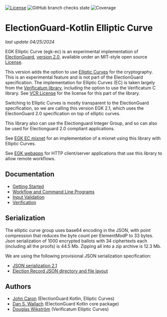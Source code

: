 [![License](https://img.shields.io/github/license/JohnLCaron/egk-ec)](https://github.com/JohnLCaron/egk-ec/blob/main/LICENSE.txt)
![GitHub branch checks state](https://img.shields.io/github/actions/workflow/status/JohnLCaron/egk-ec/unit-tests.yml)
![Coverage](https://img.shields.io/badge/coverage-90.7%25%20LOC%20(6967/7680)-blue)

# ElectionGuard-Kotlin Elliptic Curve

_last update 04/25/2024_

EGK Elliptic Curve (egk-ec) is an experimental implementation of [ElectionGuard](https://github.com/microsoft/electionguard), 
[version 2.0](https://github.com/microsoft/electionguard/releases/download/v2.0/EG_Spec_2_0.pdf), 
available under an MIT-style open source [License](LICENSE.txt). 

This version adds the option to use [Elliptic Curves](https://en.wikipedia.org/wiki/Elliptic-curve_cryptography) 
for the cryptography. This is an experimental feature and is not part of the ElectionGuard specification.
The implementation for Elliptic Curves (EC) is taken largely from the [Verificatum library](https://www.verificatum.org/),
including the option to use the Verificatum C library. See [VCR License](LICENSE_VCR.txt) for the license for this part of
the library.

Switching to Elliptic Curves is mostly transparent to the ElectionGuard specification, so we are calling this
version EGK 2.1, which uses the ElectionGuard 2.0 specification on top of elliptic curves.

This library also can use the Electionguard Integer Group, and so can also be used for Electionguard 2.0 compliant applications.

See [EGK EC mixnet](https://github.com/JohnLCaron/egk-ec-mixnet) for an implementation of a mixnet using this library with Elliptic Curves.

See [EGK webapps](https://github.com/JohnLCaron/egk-webapps) for HTTP client/server applications that use this library to allow remote workflows.

## Documentation
* [Getting Started](docs/GettingStarted.md)
* [Workflow and Command Line Programs](docs/CommandLineInterface.md)
* [Input Validation](docs/InputValidation.md)
* [Verification](docs/Verification.md)

## Serialization

The elliptic curve group uses base64 encoding in the JSON, with point compression that reduces the byte count per ElementModP to 33 bytes.
Json serialization of 1000 encrypted ballots with 34 ciphertexts each (including all the proofs) is 44.5 Mb. 
Zipping all into a zip archive is 12.3 Mb.

We are using the following provisional JSON serialization specification:

* [JSON serialization 2.1](docs/JsonSerializationSpec2.1.md)
* [Election Record JSON directory and file layout](docs/ElectionRecordJson.md)

## Authors
- [John Caron](https://github.com/JohnLCaron) (ElectionGuard Kotlin, Elliptic Curves)
- [Dan S. Wallach](https://www.cs.rice.edu/~dwallach/) (ElectionGuard Kotlin core package)
- [Douglas Wikström](https://www.verificatum.org/) (Verificatum Elliptic Curves)